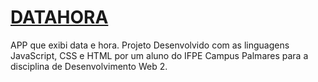 <a href="https://josjunior.github.io/datahora/" target="_Blank" title="DataHora"><h1>DATAHORA</h1></a>
APP que exibi data e hora. Projeto Desenvolvido com as linguagens JavaScript, CSS e HTML por um aluno do IFPE Campus Palmares para a disciplina de Desenvolvimento Web 2. 
